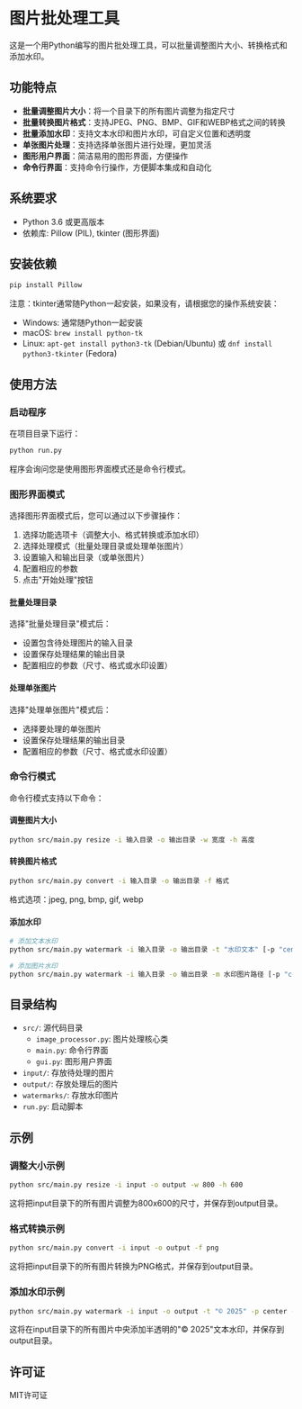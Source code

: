 # 图片批处理工具

这是一个用Python编写的图片批处理工具，可以批量调整图片大小、转换格式和添加水印。

## 功能特点

- **批量调整图片大小**：将一个目录下的所有图片调整为指定尺寸
- **批量转换图片格式**：支持JPEG、PNG、BMP、GIF和WEBP格式之间的转换
- **批量添加水印**：支持文本水印和图片水印，可自定义位置和透明度
- **单张图片处理**：支持选择单张图片进行处理，更加灵活
- **图形用户界面**：简洁易用的图形界面，方便操作
- **命令行界面**：支持命令行操作，方便脚本集成和自动化

## 系统要求

- Python 3.6 或更高版本
- 依赖库: Pillow (PIL), tkinter (图形界面)

## 安装依赖

```bash
pip install Pillow
```

注意：tkinter通常随Python一起安装，如果没有，请根据您的操作系统安装：

- Windows: 通常随Python一起安装
- macOS: `brew install python-tk`
- Linux: `apt-get install python3-tk` (Debian/Ubuntu) 或 `dnf install python3-tkinter` (Fedora)

## 使用方法

### 启动程序

在项目目录下运行：

```bash
python run.py
```

程序会询问您是使用图形界面模式还是命令行模式。

### 图形界面模式

选择图形界面模式后，您可以通过以下步骤操作：

1. 选择功能选项卡（调整大小、格式转换或添加水印）
2. 选择处理模式（批量处理目录或处理单张图片）
3. 设置输入和输出目录（或单张图片）
4. 配置相应的参数
5. 点击"开始处理"按钮

#### 批量处理目录

选择"批量处理目录"模式后：
- 设置包含待处理图片的输入目录
- 设置保存处理结果的输出目录
- 配置相应的参数（尺寸、格式或水印设置）

#### 处理单张图片

选择"处理单张图片"模式后：
- 选择要处理的单张图片
- 设置保存处理结果的输出目录
- 配置相应的参数（尺寸、格式或水印设置）

### 命令行模式

命令行模式支持以下命令：

#### 调整图片大小

```bash
python src/main.py resize -i 输入目录 -o 输出目录 -w 宽度 -h 高度
```

#### 转换图片格式

```bash
python src/main.py convert -i 输入目录 -o 输出目录 -f 格式
```

格式选项：jpeg, png, bmp, gif, webp

#### 添加水印

```bash
# 添加文本水印
python src/main.py watermark -i 输入目录 -o 输出目录 -t "水印文本" [-p "center" 或 "x,y"] [-a 不透明度]

# 添加图片水印
python src/main.py watermark -i 输入目录 -o 输出目录 -m 水印图片路径 [-p "center" 或 "x,y"] [-a 不透明度]
```

## 目录结构

- `src/`: 源代码目录
  - `image_processor.py`: 图片处理核心类
  - `main.py`: 命令行界面
  - `gui.py`: 图形用户界面
- `input/`: 存放待处理的图片
- `output/`: 存放处理后的图片
- `watermarks/`: 存放水印图片
- `run.py`: 启动脚本

## 示例

### 调整大小示例

```bash
python src/main.py resize -i input -o output -w 800 -h 600
```

这将把input目录下的所有图片调整为800x600的尺寸，并保存到output目录。

### 格式转换示例

```bash
python src/main.py convert -i input -o output -f png
```

这将把input目录下的所有图片转换为PNG格式，并保存到output目录。

### 添加水印示例

```bash
python src/main.py watermark -i input -o output -t "© 2025" -p center -a 0.5
```

这将在input目录下的所有图片中央添加半透明的"© 2025"文本水印，并保存到output目录。

## 许可证

MIT许可证 